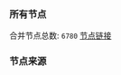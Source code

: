 ### 所有节点
合并节点总数: `6780`
[节点链接](https://github.com/rzhy1/33/raw/master/sub/sub_merge_base64.txt)

### 节点来源

